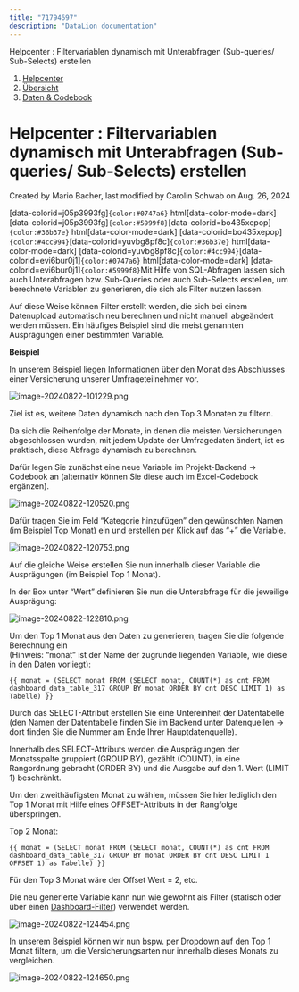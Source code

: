 ```yaml
---
title: "71794697"
description: "DataLion documentation"
---
```


Helpcenter : Filtervariablen dynamisch mit Unterabfragen (Sub-queries/ Sub-Selects) erstellen  

1.  [Helpcenter](index.html)
2.  [Übersicht](2982609.html)
3.  [Daten & Codebook](3440667.html)

# Helpcenter : Filtervariablen dynamisch mit Unterabfragen (Sub-queries/ Sub-Selects) erstellen

Created by Mario Bacher, last modified by Carolin Schwab on Aug. 26, 2024

[data-colorid=j05p3993fg]`{color:#0747a6}` html[data-color-mode=dark] [data-colorid=j05p3993fg]`{color:#5999f8}`[data-colorid=bo435xepop]`{color:#36b37e}` html[data-color-mode=dark] [data-colorid=bo435xepop]`{color:#4cc994}`[data-colorid=yuvbg8pf8c]`{color:#36b37e}` html[data-color-mode=dark] [data-colorid=yuvbg8pf8c]`{color:#4cc994}`[data-colorid=evi6bur0j1]`{color:#0747a6}` html[data-color-mode=dark] [data-colorid=evi6bur0j1]`{color:#5999f8}`Mit Hilfe von SQL-Abfragen lassen sich auch Unterabfragen bzw. Sub-Queries oder auch Sub-Selects erstellen, um berechnete Variablen zu generieren, die sich als Filter nutzen lassen.

Auf diese Weise können Filter erstellt werden, die sich bei einem Datenupload automatisch neu berechnen und nicht manuell abgeändert werden müssen. Ein häufiges Beispiel sind die meist genannten Ausprägungen einer bestimmten Variable.

**Beispiel**

In unserem Beispiel liegen Informationen über den Monat des Abschlusses einer Versicherung unserer Umfrageteilnehmer vor.

![image-20240822-101229.png](/img/71761932.png?width=687)

Ziel ist es, weitere Daten dynamisch nach den Top 3 Monaten zu filtern.

Da sich die Reihenfolge der Monate, in denen die meisten Versicherungen abgeschlossen wurden, mit jedem Update der Umfragedaten ändert, ist es praktisch, diese Abfrage dynamisch zu berechnen.

Dafür legen Sie zunächst eine neue Variable im Projekt-Backend → Codebook an (alternativ können Sie diese auch im Excel-Codebook ergänzen).

![image-20240822-120520.png](/img/71663638.png?width=760)

Dafür tragen Sie im Feld “Kategorie hinzufügen” den gewünschten Namen (im Beispiel Top Monat) ein und erstellen per Klick auf das “+” die Variable.

![image-20240822-120753.png](/img/72024071.png?width=760)

Auf die gleiche Weise erstellen Sie nun innerhalb dieser Variable die Ausprägungen (im Beispiel Top 1 Monat).

In der Box unter “Wert” definieren Sie nun die Unterabfrage für die jeweilige Ausprägung:

![image-20240822-122810.png](/img/72024081.png?width=760)

Um den Top 1 Monat aus den Daten zu generieren, tragen Sie die folgende Berechnung ein  
(Hinweis: “monat” ist der Name der zugrunde liegenden Variable, wie diese in den Daten vorliegt):  

```
{{ monat = (SELECT monat FROM (SELECT monat, COUNT(*) as cnt FROM dashboard_data_table_317 GROUP BY monat ORDER BY cnt DESC LIMIT 1) as Tabelle) }}
```

Durch das SELECT-Attribut erstellen Sie eine Untereinheit der Datentabelle (den Namen der Datentabelle finden Sie im Backend unter Datenquellen → dort finden Sie die Nummer am Ende Ihrer Hauptdatenquelle).  
  
Innerhalb des SELECT-Attributs werden die Ausprägungen der Monatsspalte gruppiert (GROUP BY), gezählt (COUNT), in eine Rangordnung gebracht (ORDER BY) und die Ausgabe auf den 1. Wert (LIMIT 1) beschränkt.

Um den zweithäufigsten Monat zu wählen, müssen Sie hier lediglich den Top 1 Monat mit Hilfe eines OFFSET-Attributs in der Rangfolge überspringen.

Top 2 Monat:

```
{{ monat = (SELECT monat FROM (SELECT monat, COUNT(*) as cnt FROM dashboard_data_table_317 GROUP BY monat ORDER BY cnt DESC LIMIT 1 OFFSET 1) as Tabelle) }}
```

Für den Top 3 Monat wäre der Offset Wert = 2, etc.  

Die neu generierte Variable kann nun wie gewohnt als Filter (statisch oder über einen [Dashboard-Filter](45678593.html)) verwendet werden.

![image-20240822-124454.png](/img/72187906.png?width=760)

In unserem Beispiel können wir nun bspw. per Dropdown auf den Top 1 Monat filtern, um die Versicherungsarten nur innerhalb dieses Monats zu vergleichen.

![image-20240822-124650.png](/img/72122377.png?width=760)